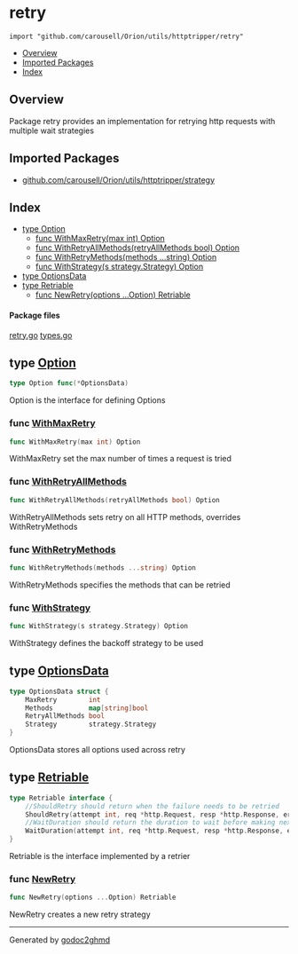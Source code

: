 # retry
`import "github.com/carousell/Orion/utils/httptripper/retry"`

* [Overview](#pkg-overview)
* [Imported Packages](#pkg-imports)
* [Index](#pkg-index)

## <a name="pkg-overview">Overview</a>
Package retry provides an implementation for retrying http requests with multiple wait strategies

## <a name="pkg-imports">Imported Packages</a>

- [github.com/carousell/Orion/utils/httptripper/strategy](./../strategy)

## <a name="pkg-index">Index</a>
* [type Option](#Option)
  * [func WithMaxRetry(max int) Option](#WithMaxRetry)
  * [func WithRetryAllMethods(retryAllMethods bool) Option](#WithRetryAllMethods)
  * [func WithRetryMethods(methods ...string) Option](#WithRetryMethods)
  * [func WithStrategy(s strategy.Strategy) Option](#WithStrategy)
* [type OptionsData](#OptionsData)
* [type Retriable](#Retriable)
  * [func NewRetry(options ...Option) Retriable](#NewRetry)

#### <a name="pkg-files">Package files</a>
[retry.go](./retry.go) [types.go](./types.go) 

## <a name="Option">type</a> [Option](./types.go#L27)
``` go
type Option func(*OptionsData)
```
Option is the interface for defining Options

### <a name="WithMaxRetry">func</a> [WithMaxRetry](./retry.go#L69)
``` go
func WithMaxRetry(max int) Option
```
WithMaxRetry set the max number of times a request is tried

### <a name="WithRetryAllMethods">func</a> [WithRetryAllMethods](./retry.go#L88)
``` go
func WithRetryAllMethods(retryAllMethods bool) Option
```
WithRetryAllMethods sets retry on all HTTP methods, overrides WithRetryMethods

### <a name="WithRetryMethods">func</a> [WithRetryMethods](./retry.go#L76)
``` go
func WithRetryMethods(methods ...string) Option
```
WithRetryMethods specifies the methods that can be retried

### <a name="WithStrategy">func</a> [WithStrategy](./retry.go#L95)
``` go
func WithStrategy(s strategy.Strategy) Option
```
WithStrategy defines the backoff strategy to be used

## <a name="OptionsData">type</a> [OptionsData](./types.go#L19-L24)
``` go
type OptionsData struct {
    MaxRetry        int
    Methods         map[string]bool
    RetryAllMethods bool
    Strategy        strategy.Strategy
}
```
OptionsData stores all options used across retry

## <a name="Retriable">type</a> [Retriable](./types.go#L11-L16)
``` go
type Retriable interface {
    //ShouldRetry should return when the failure needs to be retried
    ShouldRetry(attempt int, req *http.Request, resp *http.Response, err error) bool
    //WaitDuration should return the duration to wait before making next call
    WaitDuration(attempt int, req *http.Request, resp *http.Response, err error) time.Duration
}
```
Retriable is the interface implemented by a retrier

### <a name="NewRetry">func</a> [NewRetry](./retry.go#L53)
``` go
func NewRetry(options ...Option) Retriable
```
NewRetry creates a new retry strategy

- - -
Generated by [godoc2ghmd](https://github.com/GandalfUK/godoc2ghmd)